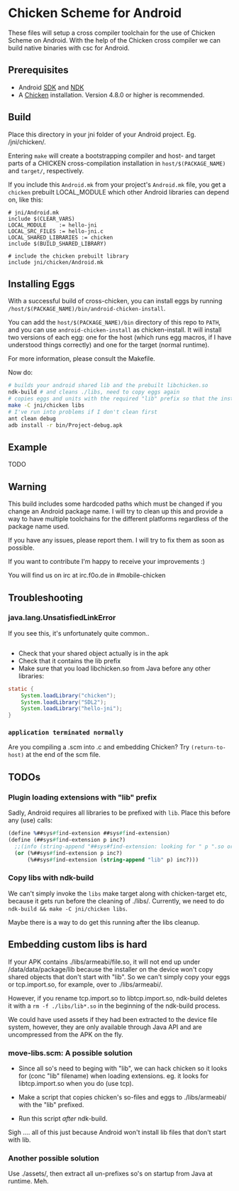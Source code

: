 # Chicken Scheme for Android

These files will setup a cross compiler toolchain for the use of
Chicken Scheme on Android. With the help of the Chicken cross compiler
we can build native binaries with csc for Android.

## Prerequisites

* Android [SDK](http://developer.android.com/sdk/) and [NDK](http://developer.android.com/tools/sdk/ndk/)
* A [Chicken](http://code.call-cc.org) installation. Version 4.8.0 or higher is recommended.

## Build

Place this directory in your jni folder of your Android project. Eg.
<project>/jni/chicken/.

Entering `make` will create a bootstrapping compiler and host- and
target parts of a CHICKEN cross-compilation installation in
`host/$(PACKAGE_NAME)` and `target/`, respectively.

If you include this `Android.mk` from your project's `Android.mk`
file, you get a `chicken` prebuilt LOCAL_MODULE which other Android
libraries can depend on, like this:

```make
# jni/Android.mk
include $(CLEAR_VARS)
LOCAL_MODULE    := hello-jni
LOCAL_SRC_FILES := hello-jni.c
LOCAL_SHARED_LIBRARIES := chicken
include $(BUILD_SHARED_LIBRARY)

# include the chicken prebuilt library
include jni/chicken/Android.mk
```
## Installing Eggs

With a successful build of cross-chicken, you can install eggs by
running `/host/$(PACKAGE_NAME)/bin/android-chicken-install`.

You can add the `host/$(PACKAGE_NAME)/bin` directory of this repo to
`PATH`, and you can use `android-chicken-install` as chicken-install.
It will install two versions of each egg: one for the host (which runs
egg macros, if I have understood things correctly) and one for the
target (normal runtime).

For more information, please consult the Makefile.

Now do:
```bash
# builds your android shared lib and the prebuilt libchicken.so
ndk-build # and cleans ./libs, need to copy eggs again
# copies eggs and units with the required "lib" prefix so that the installer picks them up:
make -C jni/chicken libs
# I've run into problems if I don't clean first
ant clean debug
adb install -r bin/Project-debug.apk
```

## Example

TODO

## Warning

This build includes some hardcoded paths which must be changed if you change an Android package name. I will try to clean up this and provide a way to have multiple toolchains for the different platforms regardless of the package name used.

If you have any issues, please report them. I will try to fix them as soon as possible.

If you want to contribute I'm happy to receive your improvements :)

You will find us on irc at irc.f0o.de in #mobile-chicken

## Troubleshooting

### java.lang.UnsatisfiedLinkError

If you see this, it's unfortunately quite common..

```Caused by: java.lang.UnsatisfiedLinkError: Cannot load library: link_image[1936]:    37 could not load needed library './obj/local/armeabi/libchicken.so' for 'libmain.so' (load_library[1091]: Library './obj/local/armeabi/libchicken.so' not found)
```

- Check that your shared object actually is in the apk
- Check that it contains the lib prefix
- Make sure that you load libchicken.so from Java before any other
 libraries:


```java
static {
    System.loadLibrary("chicken");
    System.loadLibrary("SDL2");
    System.loadLibrary("hello-jni");
}
```

### `application terminated normally`

Are you compiling a .scm into .c and embedding Chicken? Try
`(return-to-host)` at the end of the scm file.


## TODOs

### Plugin loading extensions with "lib" prefix

Sadly, Android requires all libraries to be prefixed with `lib`. Place
this before any (use) calls:

```scheme
(define %##sys#find-extension ##sys#find-extension)
(define (##sys#find-extension p inc?)
  ;;(info (string-append "##sys#find-extension: looking for " p ".so or " (string-append "lib" p ".so")))
  (or (%##sys#find-extension p inc?)
      (%##sys#find-extension (string-append "lib" p) inc?)))
```

### Copy libs with ndk-build

We can't simply invoke the `libs` make target along with
chicken-target etc, because it gets run before the cleaning of
./libs/. Currently, we need to do `ndk-build && make -C jni/chicken
libs`.

Maybe there is a way to do get this running after the libs cleanup.

## Embedding custom libs is hard

If your APK contains ./libs/armeabi/file.so, it will not end up under
/data/data/package/lib because the installer on the device won't copy
shared objects that don't start with "lib". So we can't simply copy
your eggs or tcp.import.so, for example, over to ./libs/armeabi/.

However, if you rename tcp.import.so to libtcp.import.so, ndk-build deletes
it with a `rm -f ./libs/lib*.so` in the beginning of the ndk-build
process.

We could have used assets if they had been extracted to the device
file system, however, they are only available through Java API and are
uncompressed from the APK on the fly.

### move-libs.scm: A possible solution

- Since all so's need to beging with "lib", we can hack chicken so it
  looks for (conc "lib" filename) when loading extensions. eg. it
  looks for libtcp.import.so when you do (use tcp).

- Make a script that copies chicken's so-files and eggs to
  ./libs/armeabi/ with the "lib" prefixed.

- Run this script *after* ndk-build.

Sigh .... all of this just because Android won't install lib files
that don't start with lib.

### Another possible solution

Use ./assets/, then extract all un-prefixes so's on startup from Java
at runtime. Meh.
